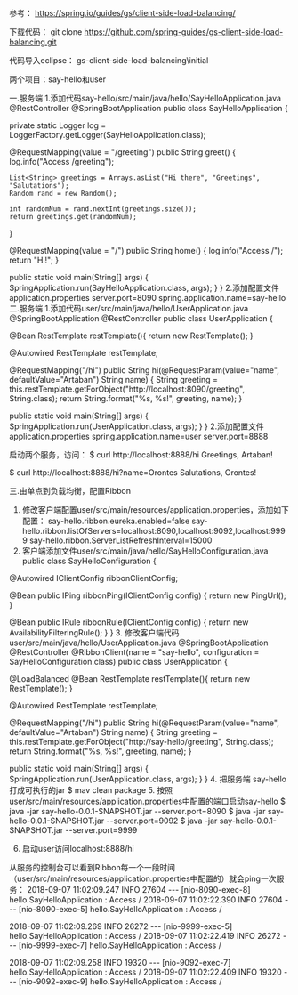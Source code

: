 
参考：
https://spring.io/guides/gs/client-side-load-balancing/

下载代码：
git clone https://github.com/spring-guides/gs-client-side-load-balancing.git

代码导入eclipse：
gs-client-side-load-balancing\initial

两个项目：say-hello和user

一.服务端
1.添加代码say-hello/src/main/java/hello/SayHelloApplication.java
@RestController
@SpringBootApplication
public class SayHelloApplication {

  private static Logger log = LoggerFactory.getLogger(SayHelloApplication.class);

  @RequestMapping(value = "/greeting")
  public String greet() {
    log.info("Access /greeting");

    List<String> greetings = Arrays.asList("Hi there", "Greetings", "Salutations");
    Random rand = new Random();

    int randomNum = rand.nextInt(greetings.size());
    return greetings.get(randomNum);
  }

  @RequestMapping(value = "/")
  public String home() {
    log.info("Access /");
    return "Hi!";
  }

  public static void main(String[] args) {
    SpringApplication.run(SayHelloApplication.class, args);
  }
}
2.添加配置文件application.properties
  server.port=8090
  spring.application.name=say-hello
二.服务端
1.添加代码user/src/main/java/hello/UserApplication.java
@SpringBootApplication
@RestController
public class UserApplication {

  @Bean
  RestTemplate restTemplate(){
    return new RestTemplate();
  }

  @Autowired
  RestTemplate restTemplate;

  @RequestMapping("/hi")
  public String hi(@RequestParam(value="name", defaultValue="Artaban") String name) {
    String greeting = this.restTemplate.getForObject("http://localhost:8090/greeting", String.class);
    return String.format("%s, %s!", greeting, name);
  }

  public static void main(String[] args) {
    SpringApplication.run(UserApplication.class, args);
  }
}
2.添加配置文件application.properties
  spring.application.name=user
  server.port=8888
  
 启动两个服务，访问：
 $ curl http://localhost:8888/hi
  Greetings, Artaban!

$ curl http://localhost:8888/hi?name=Orontes
  Salutations, Orontes!
  
三.由单点到负载均衡，配置Ribbon
1. 修改客户端配置user/src/main/resources/application.properties，添加如下配置：
  say-hello.ribbon.eureka.enabled=false
  say-hello.ribbon.listOfServers=localhost:8090,localhost:9092,localhost:9999
  say-hello.ribbon.ServerListRefreshInterval=15000
2. 客户端添加文件user/src/main/java/hello/SayHelloConfiguration.java
  public class SayHelloConfiguration {

  @Autowired
  IClientConfig ribbonClientConfig;

  @Bean
  public IPing ribbonPing(IClientConfig config) {
    return new PingUrl();
  }

  @Bean
  public IRule ribbonRule(IClientConfig config) {
    return new AvailabilityFilteringRule();
  }
}
3. 修改客户端代码user/src/main/java/hello/UserApplication.java
@SpringBootApplication
@RestController
@RibbonClient(name = "say-hello", configuration = SayHelloConfiguration.class)
public class UserApplication {

  @LoadBalanced
  @Bean
  RestTemplate restTemplate(){
    return new RestTemplate();
  }

  @Autowired
  RestTemplate restTemplate;

  @RequestMapping("/hi")
  public String hi(@RequestParam(value="name", defaultValue="Artaban") String name) {
    String greeting = this.restTemplate.getForObject("http://say-hello/greeting", String.class);
    return String.format("%s, %s!", greeting, name);
  }

  public static void main(String[] args) {
    SpringApplication.run(UserApplication.class, args);
  }
}
4. 把服务端 say-hello 打成可执行的jar
$ mav clean package
5. 按照user/src/main/resources/application.properties中配置的端口启动say-hello
  $ java -jar say-hello-0.0.1-SNAPSHOT.jar --server.port=8090
  $ java -jar say-hello-0.0.1-SNAPSHOT.jar --server.port=9092
  $ java -jar say-hello-0.0.1-SNAPSHOT.jar --server.port=9999
  
 6. 启动user访问localhost:8888/hi
 
从服务的控制台可以看到Ribbon每一个一段时间（user/src/main/resources/application.properties中配置的）就会ping一次服务：
2018-09-07 11:02:09.247  INFO 27604 --- [nio-8090-exec-8] hello.SayHelloApplication                : Access /
2018-09-07 11:02:22.390  INFO 27604 --- [nio-8090-exec-5] hello.SayHelloApplication                : Access /

2018-09-07 11:02:09.269  INFO 26272 --- [nio-9999-exec-5] hello.SayHelloApplication                : Access /
2018-09-07 11:02:22.419  INFO 26272 --- [nio-9999-exec-7] hello.SayHelloApplication                : Access /

2018-09-07 11:02:09.258  INFO 19320 --- [nio-9092-exec-7] hello.SayHelloApplication                : Access /
2018-09-07 11:02:22.409  INFO 19320 --- [nio-9092-exec-9] hello.SayHelloApplication                : Access /




